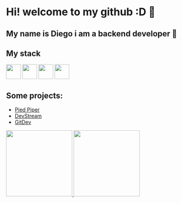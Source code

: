 # Hi! welcome to my github :D 👋

## My name is Diego i am a backend developer 🤘

## My stack

<img width="40" height="40" src="https://cdn.jsdelivr.net/gh/devicons/devicon@latest/icons/php/php-original.svg" /> <img width="40" height="40" src="https://cdn.jsdelivr.net/gh/devicons/devicon@latest/icons/laravel/laravel-original.svg" /> <img width="40" height="40" src="https://cdn.jsdelivr.net/gh/devicons/devicon@latest/icons/vuejs/vuejs-original.svg" /> <img width="40" height="40" src="https://cdn.jsdelivr.net/gh/devicons/devicon@latest/icons/javascript/javascript-original.svg" />

## Some projects:

- [Pied Piper](https://github.com/diegogit03/pied-piper)
- [DevStream](https://github.com/diegogit03/devstream)
- [GitDev](https://github.com/diegogit03/gitdev)

<div>
<a href="https://github.com/diegogit03">
<img loading="lazy" height="180em" src="https://github-readme-stats.vercel.app/api/top-langs/?username=diegogit03&layout=compact&langs_count=7&theme=dracula"/>
<img loading="lazy" height="180em" src="https://github-readme-stats.vercel.app/api?username=diegogit03&show_icons=true&theme=dracula&include_all_commits=true&count_private=true"/>
</div>
